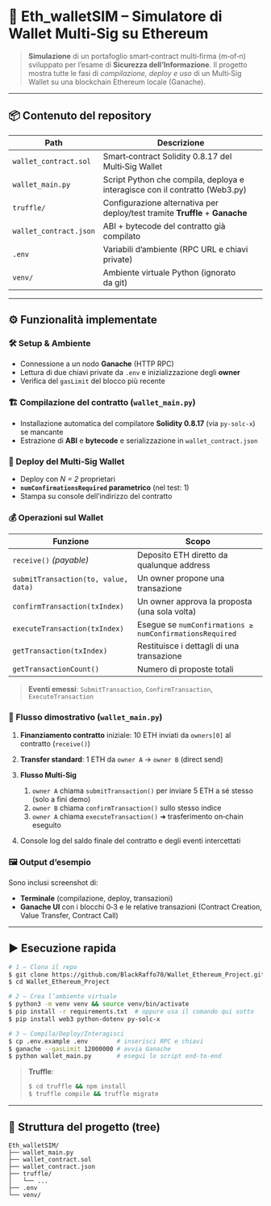 # 🔐 Eth\_walletSIM – Simulatore di Wallet Multi‑Sig su Ethereum

> **Simulazione** di un portafoglio smart‑contract multi‑firma (m‑of‑n) sviluppato per l’esame di **Sicurezza dell’Informazione**. Il progetto mostra tutte le fasi di *compilazione, deploy e uso* di un Multi‑Sig Wallet su una blockchain Ethereum locale (Ganache).

---

## 📦 Contenuto del repository

| Path                   | Descrizione                                                                  |
| ---------------------- | ---------------------------------------------------------------------------- |
| `wallet_contract.sol`  | Smart‑contract Solidity 0.8.17 del Multi‑Sig Wallet                          |
| `wallet_main.py`       | Script Python che compila, deploya e interagisce con il contratto (Web3.py)  |
| `truffle/`             | Configurazione alternativa per deploy/test tramite **Truffle** + **Ganache** |
| `wallet_contract.json` | ABI + bytecode del contratto già compilato                                   |
| `.env`                 | Variabili d’ambiente (RPC URL e chiavi private)                              |
| `venv/`                | Ambiente virtuale Python (ignorato da git)                                   |

---

## ⚙️ Funzionalità implementate

### 🛠️ Setup & Ambiente

* Connessione a un nodo **Ganache** (HTTP RPC)
* Lettura di due chiavi private da `.env` e inizializzazione degli **owner**
* Verifica del `gasLimit` del blocco più recente

### 🏗️ Compilazione del contratto (`wallet_main.py`)

* Installazione automatica del compilatore **Solidity 0.8.17** (via `py‑solc‑x`) se mancante
* Estrazione di **ABI** e **bytecode** e serializzazione in `wallet_contract.json`

### 🚀 Deploy del Multi‑Sig Wallet

* Deploy con *N = 2* proprietari
* **`numConfirmationsRequired` parametrico** (nel test: 1)
* Stampa su console dell’indirizzo del contratto

### 💰 Operazioni sul Wallet

| Funzione                             | Scopo                                                   |
| ------------------------------------ | ------------------------------------------------------- |
| `receive()` *(payable)*              | Deposito ETH diretto da qualunque address               |
| `submitTransaction(to, value, data)` | Un owner propone una transazione                        |
| `confirmTransaction(txIndex)`        | Un owner approva la proposta (una sola volta)           |
| `executeTransaction(txIndex)`        | Esegue se `numConfirmations ≥ numConfirmationsRequired` |
| `getTransaction(txIndex)`            | Restituisce i dettagli di una transazione               |
| `getTransactionCount()`              | Numero di proposte totali                               |

> **Eventi emessi**: `SubmitTransaction`, `ConfirmTransaction`, `ExecuteTransaction`

### 🔄 Flusso dimostrativo (`wallet_main.py`)

1. **Finanziamento contratto** iniziale: 10 ETH inviati da `owners[0]` al contratto (`receive()`)
2. **Transfer standard**: 1 ETH da `owner A` → `owner B` (direct send)
3. **Flusso Multi‑Sig**

   1. `owner A` chiama `submitTransaction()` per inviare 5 ETH a sé stesso (solo a fini demo)
   2. `owner B` chiama `confirmTransaction()` sullo stesso indice
   3. `owner A` chiama `executeTransaction()` ➜ trasferimento on‑chain eseguito
4. Console log del saldo finale del contratto e degli eventi intercettati

### 🖼️ Output d’esempio

Sono inclusi screenshot di:

* **Terminale** (compilazione, deploy, transazioni)
* **Ganache UI** con i blocchi 0‑3 e le relative transazioni (Contract Creation, Value Transfer, Contract Call)

---

## ▶️ Esecuzione rapida

```bash
# 1 – Clona il repo
$ git clone https://github.com/BlackRaffo70/Wallet_Ethereum_Project.git
$ cd Wallet_Ethereum_Project

# 2 – Crea l’ambiente virtuale
$ python3 -m venv venv && source venv/bin/activate
$ pip install -r requirements.txt  # oppure usa il comando qui sotto
$ pip install web3 python-dotenv py-solc-x

# 3 – Compila/Deploy/Interagisci
$ cp .env.example .env        # inserisci RPC e chiavi
$ ganache --gasLimit 12000000 # avvia Ganache
$ python wallet_main.py       # esegui lo script end‑to‑end
```

> **Truffle**:
>
> ```bash
> $ cd truffle && npm install
> $ truffle compile && truffle migrate
> ```

---

## 📂 Struttura del progetto (tree)

```
Eth_walletSIM/
├── wallet_main.py
├── wallet_contract.sol
├── wallet_contract.json
├── truffle/
│   └── ...
├── .env
└── venv/
```


